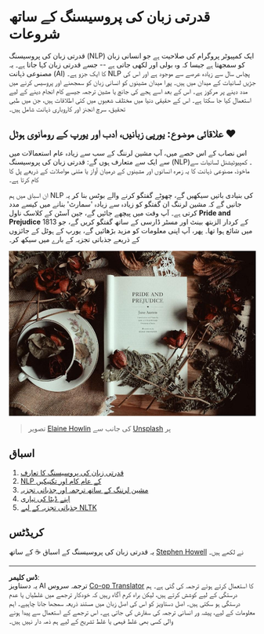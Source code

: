 <!--
CO_OP_TRANSLATOR_METADATA:
{
  "original_hash": "1eb379dc2d0c9940b320732d16083778",
  "translation_date": "2025-08-29T14:19:12+00:00",
  "source_file": "6-NLP/README.md",
  "language_code": "ur"
}
-->
# قدرتی زبان کی پروسیسنگ کے ساتھ شروعات

قدرتی زبان کی پروسیسنگ (NLP) ایک کمپیوٹر پروگرام کی صلاحیت ہے جو انسانی زبان کو سمجھتا ہے جیسا کہ وہ بولی اور لکھی جاتی ہے -- جسے قدرتی زبان کہا جاتا ہے۔ یہ مصنوعی ذہانت (AI) کا ایک جزو ہے۔ NLP پچاس سال سے زیادہ عرصے سے موجود ہے اور اس کی جڑیں لسانیات کے میدان میں ہیں۔ پورا میدان مشینوں کو انسانی زبان کو سمجھنے اور پروسیس کرنے میں مدد دینے پر مرکوز ہے۔ اس کے بعد اسے ہجے کی جانچ یا مشین ترجمہ جیسے کام انجام دینے کے لیے استعمال کیا جا سکتا ہے۔ اس کے حقیقی دنیا میں مختلف شعبوں میں کئی اطلاقات ہیں، جن میں طبی تحقیق، سرچ انجنز اور کاروباری ذہانت شامل ہیں۔

## علاقائی موضوع: یورپی زبانیں، ادب اور یورپ کے رومانوی ہوٹل ❤️

اس نصاب کے اس حصے میں، آپ مشین لرننگ کے سب سے زیادہ عام استعمالات میں سے ایک سے متعارف ہوں گے: قدرتی زبان کی پروسیسنگ (NLP)۔ کمپیوٹیشنل لسانیات سے ماخوذ، مصنوعی ذہانت کا یہ زمرہ انسانوں اور مشینوں کے درمیان آواز یا متنی مواصلات کے ذریعے پل کا کام کرتا ہے۔

ان اسباق میں ہم NLP کی بنیادی باتیں سیکھیں گے، چھوٹے گفتگو کرنے والے بوٹس بنا کر یہ جانیں گے کہ مشین لرننگ ان گفتگو کو زیادہ سے زیادہ 'سمارٹ' بنانے میں کیسے مدد کرتی ہے۔ آپ وقت میں پیچھے جائیں گے، جین آسٹن کے کلاسک ناول **Pride and Prejudice** کے کردار الزبتھ بینٹ اور مسٹر ڈارسی کے ساتھ گفتگو کریں گے، جو 1813 میں شائع ہوا تھا۔ پھر، آپ اپنی معلومات کو مزید بڑھائیں گے، یورپ کے ہوٹل کے جائزوں کے ذریعے جذباتی تجزیہ کے بارے میں سیکھ کر۔

![Pride and Prejudice کتاب اور چائے](../../../translated_images/p&p.279f1c49ecd889419e4ce6206525e9aa30d32a976955cd24daa636c361c6391f.ur.jpg)
> تصویر <a href="https://unsplash.com/@elaineh?utm_source=unsplash&utm_medium=referral&utm_content=creditCopyText">Elaine Howlin</a> کی جانب سے <a href="https://unsplash.com/s/photos/pride-and-prejudice?utm_source=unsplash&utm_medium=referral&utm_content=creditCopyText">Unsplash</a> پر
  
## اسباق

1. [قدرتی زبان کی پروسیسنگ کا تعارف](1-Introduction-to-NLP/README.md)
2. [NLP کے عام کام اور تکنیکیں](2-Tasks/README.md)
3. [مشین لرننگ کے ساتھ ترجمہ اور جذباتی تجزیہ](3-Translation-Sentiment/README.md)
4. [اپنے ڈیٹا کی تیاری](4-Hotel-Reviews-1/README.md)
5. [جذباتی تجزیہ کے لیے NLTK](5-Hotel-Reviews-2/README.md)

## کریڈٹس 

یہ قدرتی زبان کی پروسیسنگ کے اسباق ☕ کے ساتھ [Stephen Howell](https://twitter.com/Howell_MSFT) نے لکھے ہیں۔

---

**ڈس کلیمر**:  
یہ دستاویز AI ترجمہ سروس [Co-op Translator](https://github.com/Azure/co-op-translator) کا استعمال کرتے ہوئے ترجمہ کی گئی ہے۔ ہم درستگی کے لیے کوشش کرتے ہیں، لیکن براہ کرم آگاہ رہیں کہ خودکار ترجمے میں غلطیاں یا عدم درستگی ہو سکتی ہیں۔ اصل دستاویز کو اس کی اصل زبان میں مستند ذریعہ سمجھا جانا چاہیے۔ اہم معلومات کے لیے، پیشہ ور انسانی ترجمہ کی سفارش کی جاتی ہے۔ اس ترجمے کے استعمال سے پیدا ہونے والی کسی بھی غلط فہمی یا غلط تشریح کے لیے ہم ذمہ دار نہیں ہیں۔